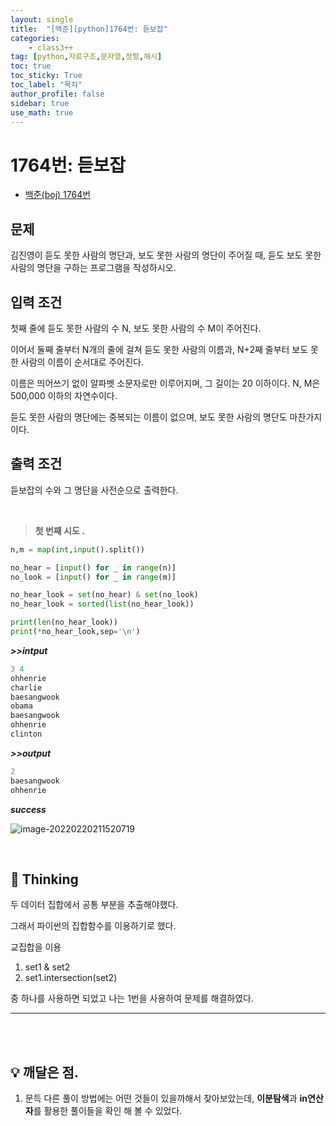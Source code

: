 ```yaml
---
layout: single
title:  "[백준][python]1764번: 듣보잡"
categories: 
    - class3++
tag: [python,자료구조,문자열,정렬,해시]
toc: true
toc_sticky: True
toc_label: "목차"
author_profile: false
sidebar: true
use_math: true
---
```


# 1764번: 듣보잡

* [백준(boj) 1764번](https://www.acmicpc.net/problem/1764)

## 문제

김진영이 듣도 못한 사람의 명단과, 보도 못한 사람의 명단이 주어질 때, 듣도 보도 못한 사람의 명단을 구하는 프로그램을 작성하시오.



## 입력 조건

첫째 줄에 듣도 못한 사람의 수 N, 보도 못한 사람의 수 M이 주어진다. 

이어서 둘째 줄부터 N개의 줄에 걸쳐 듣도 못한 사람의 이름과, N+2째 줄부터 보도 못한 사람의 이름이 순서대로 주어진다. 

이름은 띄어쓰기 없이 알파벳 소문자로만 이루어지며, 그 길이는 20 이하이다. N, M은 500,000 이하의 자연수이다.

듣도 못한 사람의 명단에는 중복되는 이름이 없으며, 보도 못한 사람의 명단도 마찬가지이다.



## 출력 조건

듣보잡의 수와 그 명단을 사전순으로 출력한다.

<br/>

> **첫 번째 시도 .**

```python
n,m = map(int,input().split())

no_hear = [input() for _ in range(n)]
no_look = [input() for _ in range(m)]

no_hear_look = set(no_hear) & set(no_look)
no_hear_look = sorted(list(no_hear_look))

print(len(no_hear_look))
print(*no_hear_look,sep='\n')
```

 ***>>intput***

```python
3 4
ohhenrie
charlie
baesangwook
obama
baesangwook
ohhenrie
clinton
```

 ***>>output***

```python
2
baesangwook
ohhenrie
```

 ***success***

![image-20220220211520719]({{geunskoo.github.io}}/images/2022-02-20-boj-1764/image-20220220211520719.png)

<br/>

## 🌝 Thinking

두 데이터 집합에서 공통 부분을 추출해야했다.

그래서 파이썬의 집합함수를 이용하기로 했다. 

교집합을 이용 

1. set1 & set2
2. set1.intersection(set2)

중 하나를 사용하면 되었고 나는 1번을 사용하여 문제를 해결하였다.

---

<br/>

<br/>

## 💡 깨달은 점.

1. 문득 다른 풀이 방법에는 어떤 것들이 있을까해서 찾아보았는데, **이분탐색**과 **in연산자**를 활용한 풀이들을 확인 해 볼 수 있었다.
